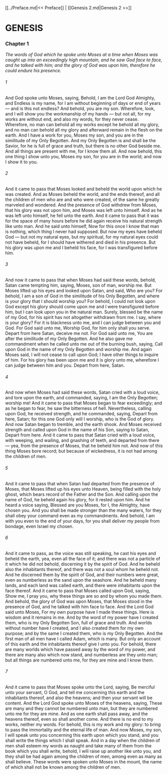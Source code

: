 [[../Preface.md|<< Preface]]  |  [[Genesis 2.md|Genesis 2 >>]]

# GENESIS
### Chapter 1

*The words of God which he spoke unto Moses at a time when Moses was caught up into an exceedingly high mountain, and he saw God face to face, and he talked with him; and the glory of God was upon him, therefore he could endure his presence.*

###### 1
And God spoke unto Moses, saying, Behold, I am the Lord God Almighty, and Endless is my name, for I am without beginning of days or end of years — and is this not endless? And behold, you are my son. Wherefore, look, and I will show you the workmanship of my hands — but not all, for my works are without end, and also my words, for they never cease. Wherefore, no man can behold all my works except he behold all my glory, and no man can behold all my glory and afterward remain in the flesh on the earth. And I have a work for you, Moses my son, and you are in the similitude of my Only Begotten. And my Only Begotten is and shall be the Savior, for he is full of grace and truth, but there is no other God beside me. And all things are present with me, for I know them all. And now behold, this one thing I show unto you, Moses my son, for you are in the world; and now I show it to you.

###### 2
And it came to pass that Moses looked and beheld the world upon which he was created. And as Moses beheld the world, and the ends thereof, and all the children of men who are and who were created, of the same he greatly marveled and wondered. And the presence of God withdrew from Moses, that his glory was not upon him, and Moses was left unto himself. And as he was left unto himself, he fell unto the earth. And it came to pass that it was for the space of many hours before he did again receive his natural strength like unto man. And he said unto himself, Now for this once I know that man is nothing, which thing I never had supposed. But now my eyes have beheld God — but not my natural eyes, but my spiritual, for my natural eyes could not have beheld, for I should have withered and died in his presence. But his glory was upon me and I beheld his face, for I was transfigured before him.

###### 3
And now it came to pass that when Moses had said these words, behold, Satan came tempting him, saying, Moses, son of man, worship me. But Moses lifted up his eyes and looked upon Satan, and said, Who are you? For behold, I am a son of God in the similitude of his Only Begotten, and where is your glory that I should worship you? For behold, I could not look upon God except his glory should come upon me and I were transfigured before him, but I can look upon you in the natural man. Surely, blessed be the name of my God, for his spirit has not altogether withdrawn from me. I say, where is your glory? For it is blackness unto me, and I can judge between you and God. For God said unto me, Worship God, for him only shall you serve. Depart from here Satan, deceive me not. For God said unto me, You are after the similitude of my Only Begotten. And he also gave me commandment when he called unto me out of the burning bush, saying, Call upon God in the name of my Only Begotten and worship me. And again Moses said, I will not cease to call upon God; I have other things to inquire of him. For his glory has been upon me and it is glory unto me, wherefore I can judge between him and you. Depart from here, Satan.

###### 4
And now when Moses had said these words, Satan cried with a loud voice, and tore upon the earth, and commanded, saying, I am the Only Begotten; worship me! And it came to pass that Moses began to fear exceedingly; and as he began to fear, he saw the bitterness of hell. Nevertheless, calling upon God, he received strength, and he commanded, saying, Depart from here, Satan; for this one God only will I worship, who is the God of glory. And now Satan began to tremble, and the earth shook. And Moses received strength and called upon God in the name of his Son, saying to Satan, Depart from here. And it came to pass that Satan cried with a loud voice, with weeping, and wailing, and gnashing of teeth, and departed from there — yea, from the presence of Moses, that he beheld him not. And now of this thing Moses bore record; but because of wickedness, it is not had among the children of men.

###### 5
And it came to pass that when Satan had departed from the presence of Moses, that Moses lifted up his eyes unto Heaven, being filled with the holy ghost, which bears record of the Father and the Son. And calling upon the name of God, he beheld again his glory, for it rested upon him. And he heard a voice saying, Blessed are you Moses, for I, the Almighty, have chosen you. And you shall be made stronger than the many waters, for they shall obey your command even as my commandments. And behold, I am with you even to the end of your days, for you shall deliver my people from bondage, even Israel my chosen.

###### 6
And it came to pass, as the voice was still speaking, he cast his eyes and beheld the earth, yea, even all the face of it; and there was not a particle of it which he did not behold, discerning it by the spirit of God. And he beheld also the inhabitants thereof, and there was not a soul whom he beheld not. And he discerned them by the spirit of God, and their numbers were great, even as numberless as the sand upon the seashore. And he beheld many lands, and each land was called earth, and there were inhabitants upon the face thereof. And it came to pass that Moses called upon God, saying, Show me, I pray you, why these things are so and by whom you made them. And behold, the glory of God was upon Moses, that Moses stood in the presence of God, and he talked with him face to face. And the Lord God said unto Moses, For my own purpose have I made these things. Here is wisdom and it remains in me. And by the word of my power have I created them, who is my Only Begotten Son, full of grace and truth. And worlds without number have I created, and I also created them for my own purpose; and by the same I created them, who is my Only Begotten. And the first man of all men have I called Adam, which is many. But only an account of this earth and the inhabitants thereof give I unto you. For behold, there are many worlds which have passed away by the word of my power, and there are many also which now stand, and numberless are they unto man; but all things are numbered unto me, for they are mine and I know them.

###### 7
And it came to pass that Moses spoke unto the Lord, saying, Be merciful unto your servant, O God, and tell me concerning this earth and the inhabitants thereof, and also the heavens; and then your servant will be content. And the Lord God spoke unto Moses of the heavens, saying, These are many and they cannot be numbered unto man, but they are numbered unto me for they are mine. And as one earth shall pass away, and the heavens thereof, even so shall another come. And there is no end to my works, neither my words. For behold, this is my work and my glory: to bring to pass the immortality and the eternal life of man. And now Moses, my son, I will speak unto you concerning this earth upon which you stand, and you shall write the things which I shall speak. And in a day when the children of men shall esteem my words as naught and take many of them from the book which you shall write, behold, I will raise up another like unto you, and they shall be had again among the children of men, among even as many as shall believe. These words were spoken unto Moses in the mount, the name of which shall not be known among the children of men.